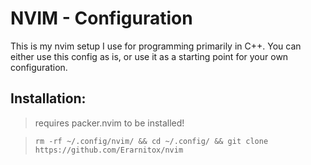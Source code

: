 # NVIM - Configuration

This is my nvim setup I use for programming primarily in C++.
You can either use this config as is, or use it as a starting point
for your own configuration.

## Installation:
> requires packer.nvim to be installed!

> `rm -rf ~/.config/nvim/ && cd ~/.config/ && git clone https://github.com/Erarnitox/nvim`
